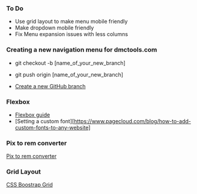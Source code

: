 ### To Do

+ Use grid layout to make menu mobile friendly
+ Make dropdown mobile friendly
+ Fix Menu expansion issues with less columns

### Creating a new navigation menu for dmctools.com

+ git checkout -b [name_of_your_new_branch]
+ git push origin [name_of_your_new_branch]

+ [Create a new GitHub branch](https://github.com/Kunena/Kunena-Forum/wiki/Create-a-new-branch-with-git-and-manage-branches)

### Flexbox

+ [Flexbox guide](https://css-tricks.com/snippets/css/a-guide-to-flexbox/)
+ [Setting a custom font][https://www.pagecloud.com/blog/how-to-add-custom-fonts-to-any-website]

### Pix to rem converter
[Pix to rem converter](http://www.standardista.com/px-to-rem-conversion-if-root-font-size-is-16px/)

### Grid Layout
[CSS Boostrap Grid](https://getbootstrap.com/docs/4.3/examples/grid/)